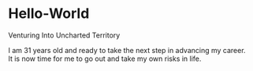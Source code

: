 # Hello-World
Venturing Into Uncharted Territory

I am 31 years old and ready to take the next step in advancing my career.  
It is now time for me to go out and take my own risks in life. 
